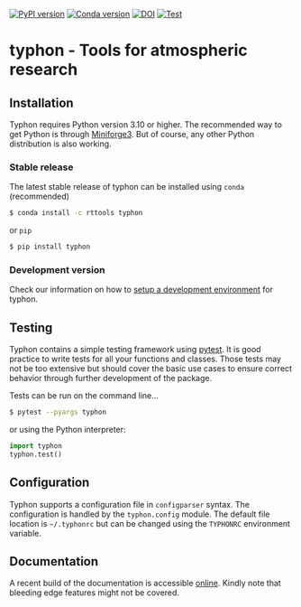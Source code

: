 [![PyPI version](https://badge.fury.io/py/typhon.svg)](https://badge.fury.io/py/typhon)
[![Conda version](https://anaconda.org/rttools/typhon/badges/version.svg)](https://anaconda.org/rttools/typhon)
[![DOI](https://zenodo.org/badge/DOI/10.5281/zenodo.1300318.svg)](https://doi.org/10.5281/zenodo.1300318)
[![Test](https://github.com/atmtools/typhon/workflows/Test/badge.svg?branch=master)](https://github.com/atmtools/typhon/commits/master)

# typhon - Tools for atmospheric research

## Installation
Typhon requires Python version 3.10 or higher. The recommended way to get Python
is through [Miniforge3]. But of course, any other Python distribution is also
working.

### Stable release
The latest stable release of typhon can be installed using ``conda`` 
(recommended)
```bash
$ conda install -c rttools typhon
```
or ``pip``
```bash
$ pip install typhon
```

### Development version
Check our information on how to [setup a development environment](CONDA-ENV.md)
for typhon.

## Testing
Typhon contains a simple testing framework using [pytest]. It is good
practice to write tests for all your functions and classes. Those tests may not
be too extensive but should cover the basic use cases to ensure correct
behavior through further development of the package.

Tests can be run on the command line...
```bash
$ pytest --pyargs typhon
```
or using the Python interpreter:
```python
import typhon
typhon.test()
```

## Configuration
Typhon supports a configuration file in ``configparser`` syntax. The
configuration is handled by the ``typhon.config`` module. The default file
location is ``~/.typhonrc`` but can be changed using the ``TYPHONRC``
environment variable.

## Documentation
A recent build of the documentation is accessible
[online](http://radiativetransfer.org/misc/typhon/doc-trunk).
Kindly note that bleeding edge features might not be covered.

[Sphinx]: http://www.sphinx-doc.org
[Miniforge3]: https://github.com/conda-forge/miniforge#miniforge
[pytest]: https://docs.pytest.org/
